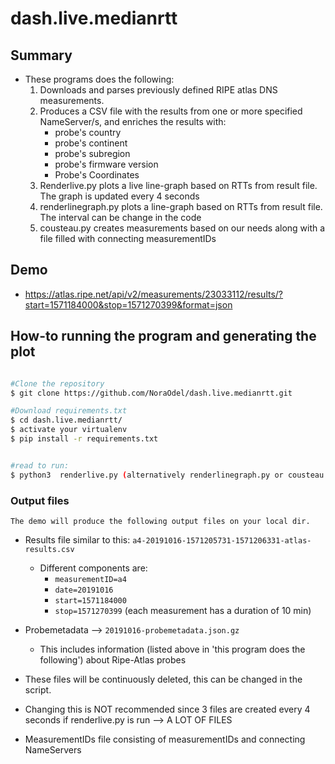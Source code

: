 # dash.live.medianrtt

## Summary

   * These programs does the following:
      1. Downloads and parses previously defined RIPE atlas DNS measurements.
      2. Produces a CSV file with the results from one or more specified NameServer/s, and enriches the results with:
         * probe's country
         * probe's continent
         * probe's subregion
         * probe's firmware version
         * Probe's Coordinates
      3. Renderlive.py plots a live line-graph based on RTTs from result file. The graph is updated every 4 seconds
      4. renderlinegraph.py plots a line-graph based on RTTs from result file. The interval can be change in the code
      5. cousteau.py creates measurements based on our needs along with a file filled with connecting measurementIDs



## Demo
   * https://atlas.ripe.net/api/v2/measurements/23033112/results/?start=1571184000&stop=1571270399&format=json


## How-to running the program and generating the plot

 ```bash

 #Clone the repository
 $ git clone https://github.com/NoraOdel/dash.live.medianrtt.git

 #Download requirements.txt
 $ cd dash.live.medianrtt/
 $ activate your virtualenv
 $ pip install -r requirements.txt


 #read to run:
 $ python3  renderlive.py (alternatively renderlinegraph.py or cousteau.py)

  ```

### Output files
    The demo will produce the following output files on your local dir.

   * Results file similar to this: ``a4-20191016-1571205731-1571206331-atlas-results.csv``
      * Different components are:
         *  ``measurementID=a4``
         *  ``date=20191016``
         *  ``start=1571184000``
         *  ``stop=1571270399``
              (each measurement has a duration of 10 min)

   * Probemetadata --> ``20191016-probemetadata.json.gz``
     * This includes information (listed above in 'this program does the following')
       about Ripe-Atlas probes

   * These files will be continuously deleted, this can be changed in the script.
   * Changing this is NOT recommended since 3 files are created every 4 seconds if renderlive.py is run --> A LOT OF FILES

   * MeasurementIDs file consisting of measurementIDs and connecting NameServers

